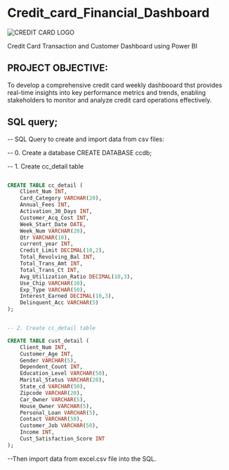 # Credit_card_Financial_Dashboard

![CREDIT CARD LOGO](https://www.pngegg.com/en/png-dsvnm)


Credit Card Transaction and Customer Dashboard using Power BI

## PROJECT OBJECTIVE:

To develop a comprehensive credit card weekly dashbooard thst provides real-time insights into key performance 
metrics and trends, enabling stakeholders to monitor and analyze credit card operations effectively. 




## SQL query;

-- SQL Query to create and import data from csv files:

-- 0. Create a database 
CREATE DATABASE ccdb;

-- 1. Create cc_detail table

```sql

CREATE TABLE cc_detail (
    Client_Num INT,
    Card_Category VARCHAR(20),
    Annual_Fees INT,
    Activation_30_Days INT,
    Customer_Acq_Cost INT,
    Week_Start_Date DATE,
    Week_Num VARCHAR(20),
    Qtr VARCHAR(10),
    current_year INT,
    Credit_Limit DECIMAL(10,2),
    Total_Revolving_Bal INT,
    Total_Trans_Amt INT,
    Total_Trans_Ct INT,
    Avg_Utilization_Ratio DECIMAL(10,3),
    Use_Chip VARCHAR(10),
    Exp_Type VARCHAR(50),
    Interest_Earned DECIMAL(10,3),
    Delinquent_Acc VARCHAR(5)
);


-- 2. Create cc_detail table

CREATE TABLE cust_detail (
    Client_Num INT,
    Customer_Age INT,
    Gender VARCHAR(5),
    Dependent_Count INT,
    Education_Level VARCHAR(50),
    Marital_Status VARCHAR(20),
    State_cd VARCHAR(50),
    Zipcode VARCHAR(20),
    Car_Owner VARCHAR(5),
    House_Owner VARCHAR(5),
    Personal_Loan VARCHAR(5),
    Contact VARCHAR(50),
    Customer_Job VARCHAR(50),
    Income INT,
    Cust_Satisfaction_Score INT
);
```

--Then import data from excel.csv file into the SQL.



